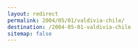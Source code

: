 ```yaml
---
layout: redirect
permalink: 2004/05/01/valdivia-chile/
destination: /2004-05-01-valdivia-chile
sitemap: false
---
```

